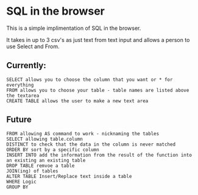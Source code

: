 # SQL in the browser

This is a simple implimentation of SQL in the browser.

It takes in up to 3 csv's as just text from text input and allows a person to use Select and From.

## Currently:
    SELECT allows you to choose the column that you want or * for everything
    FROM allows you to choose your table - table names are listed above the textarea
    CREATE TABLE allows the user to make a new text area
    
## Future
    FROM allowing AS command to work - nicknaming the tables
    SELECT allowing table.column
    DISTINCT to check that the data in the column is never matched
    ORDER BY sort by a specific column
    INSERT INTO add the information from the result of the function into an existing an existing table
    DROP TABLE remvoe a table
    JOIN(ing) of tables
    ALTER TABLE Insert/Replace text inside a table
    WHERE Logic
    GROUP BY 
